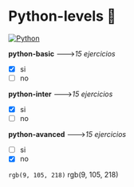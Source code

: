 # Python-levels 🐍

[![Python](https://img.shields.io/badge/Python-3.9+-yellow?style=for-the-badge&logo=python&logoColor=white&labelColor=101010)](https://python.org)

**python-basic** --->*15 ejercicios*
- [x] si 
- [ ] no

**python-inter** --->*15 ejercicios*
- [x] si 
- [ ] no

**python-avanced** --->*15 ejercicios*
- [ ] si 
- [x] no

`rgb(9, 105, 218)`
rgb(9, 105, 218)

